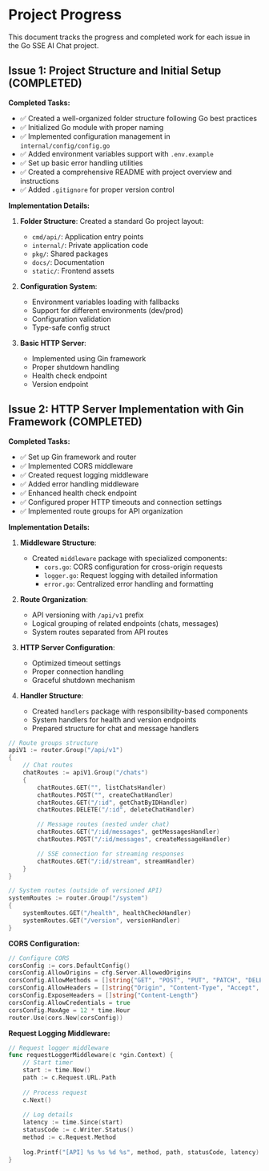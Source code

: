 # Project Progress

This document tracks the progress and completed work for each issue in the Go SSE AI Chat project.

## Issue 1: Project Structure and Initial Setup (COMPLETED)

**Completed Tasks:**
- ✅ Created a well-organized folder structure following Go best practices
- ✅ Initialized Go module with proper naming
- ✅ Implemented configuration management in `internal/config/config.go`
- ✅ Added environment variables support with `.env.example`
- ✅ Set up basic error handling utilities
- ✅ Created a comprehensive README with project overview and instructions
- ✅ Added `.gitignore` for proper version control

**Implementation Details:**
1. **Folder Structure**: Created a standard Go project layout:
   - `cmd/api/`: Application entry points
   - `internal/`: Private application code 
   - `pkg/`: Shared packages
   - `docs/`: Documentation
   - `static/`: Frontend assets

2. **Configuration System**:
   - Environment variables loading with fallbacks
   - Support for different environments (dev/prod)
   - Configuration validation
   - Type-safe config struct

3. **Basic HTTP Server**:
   - Implemented using Gin framework
   - Proper shutdown handling
   - Health check endpoint
   - Version endpoint

## Issue 2: HTTP Server Implementation with Gin Framework (COMPLETED)

**Completed Tasks:**
- ✅ Set up Gin framework and router
- ✅ Implemented CORS middleware
- ✅ Created request logging middleware
- ✅ Added error handling middleware
- ✅ Enhanced health check endpoint
- ✅ Configured proper HTTP timeouts and connection settings
- ✅ Implemented route groups for API organization

**Implementation Details:**
1. **Middleware Structure**:
   - Created `middleware` package with specialized components:
     - `cors.go`: CORS configuration for cross-origin requests
     - `logger.go`: Request logging with detailed information
     - `error.go`: Centralized error handling and formatting

2. **Route Organization**:
   - API versioning with `/api/v1` prefix
   - Logical grouping of related endpoints (chats, messages)
   - System routes separated from API routes

3. **HTTP Server Configuration**:
   - Optimized timeout settings
   - Proper connection handling
   - Graceful shutdown mechanism

4. **Handler Structure**:
   - Created `handlers` package with responsibility-based components
   - System handlers for health and version endpoints
   - Prepared structure for chat and message handlers


```go
// Route groups structure
apiV1 := router.Group("/api/v1")
{
    // Chat routes
    chatRoutes := apiV1.Group("/chats")
    {
        chatRoutes.GET("", listChatsHandler)
        chatRoutes.POST("", createChatHandler)
        chatRoutes.GET("/:id", getChatByIDHandler)
        chatRoutes.DELETE("/:id", deleteChatHandler)

        // Message routes (nested under chat)
        chatRoutes.GET("/:id/messages", getMessagesHandler)
        chatRoutes.POST("/:id/messages", createMessageHandler)

        // SSE connection for streaming responses
        chatRoutes.GET("/:id/stream", streamHandler)
    }
}

// System routes (outside of versioned API)
systemRoutes := router.Group("/system")
{
    systemRoutes.GET("/health", healthCheckHandler)
    systemRoutes.GET("/version", versionHandler)
}
```

**CORS Configuration:**
```go
// Configure CORS
corsConfig := cors.DefaultConfig()
corsConfig.AllowOrigins = cfg.Server.AllowedOrigins
corsConfig.AllowMethods = []string{"GET", "POST", "PUT", "PATCH", "DELETE", "OPTIONS"}
corsConfig.AllowHeaders = []string{"Origin", "Content-Type", "Accept", "Authorization"}
corsConfig.ExposeHeaders = []string{"Content-Length"}
corsConfig.AllowCredentials = true
corsConfig.MaxAge = 12 * time.Hour
router.Use(cors.New(corsConfig))
```

**Request Logging Middleware:**
```go
// Request logger middleware
func requestLoggerMiddleware(c *gin.Context) {
    // Start timer
    start := time.Now()
    path := c.Request.URL.Path
    
    // Process request
    c.Next()
    
    // Log details
    latency := time.Since(start)
    statusCode := c.Writer.Status()
    method := c.Request.Method
    
    log.Printf("[API] %s %s %d %s", method, path, statusCode, latency)
}
```

